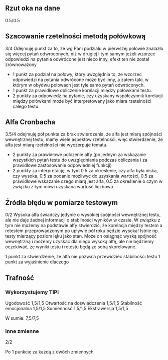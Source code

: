 ## Rzut oka na dane

0.5/0.5

## Szacowanie rzetelności metodą połówkową

3/4 Odejmuję punkt za to, że wg Pani podziału w pierwszej połowie znalazło się więcej pytań odwróconych, niż w drugiej i tym samym jeżeli wzorzec odpowiedzi na pytania odwrócone jest nieco inny, efekt ten nie został zrównoważony

- 1 punkt za podział na połowy, który uwzględnia to, że wzorzec odpowiedzi na pytania odwrócone może być inny, a zatem taki, w którym w obydwu połowach jest tyle samo pytań odwróconych.
- 1 punkt za prawidłowe obliczenie korelacji między połówkami testu.
- 2 punkty za odpowiedź na pytanie, czy uzyskany współczynnik korelacji między połówkami może być interpretowany jako miara rzetelności całego testu.


## Alfa Cronbacha

3.5/4 odejmuję pół punkta za brak stwierdzenia, że alfa jest miarą spójności wewnętrznej testu, mamy wiele aspektów rzetelności, więc stwierdzenie, że alfa jest miarą rzetelności nie wyczerpuje tematu.

- 2 punkty za prawidłowe polczenie alfy (po jednym za wskazanie wszystkich pytań testu do uwzględniania podczas obliczania i za prawidłowe zastosowanie odpowiedniej funkcji)
- 2 punkty za interpretację, w tym 0.5 za określenie, czy alfa była niska, czy wysoka, 0.5 za podanie możliwyc do uzyskania wartości, 0.5 za prawidłowe wskazanie czego miarą jest alfa, 0.5 za określenie o czym w związku z tym mówi uzyskana wartość liczbowa

## Źródła błędu w pomiarze testowym

0/2 Wysoka alfa świadczy jedynie o wysokiej spójności wewnętrznej testu, ale nie daje żadnej informacji o stabilności wyników w czasie. W związku z tym nie możemy na podstawie alfy stwierdzić, że korelacja między testem a retestem przeprowadzonym po upływie pół roku będzie wysoka! Istnie np. testy mierzący poziom lęku jako stan. Może on osiągnąć wyską spójność wewnętrzną i możemy uzyskać dla niego wysoką alfę, ale nie będziemy oczekiwać, że wyniki testu i retestu będą ze sobą skorelowane.

1 punkt za stwierdzenie, że alfa nie pozwala przewidzieć stabilności testu
1 punkt za wyjaśnienie dlaczego


## Trafność

### Wykorzystujemy TIPI

Ugodowość 1,5/1,5
Otwartość na doświadczenia 1,5/1,5
Stabilność emocjonalna 1,5/1,5
Sumienność 1,5/1,5
Ekstrawersja 1,5/1,5

W sumie: 7,5/7,5

### Inne zmienne

2/2

Po 1 punkcie za każdą z dwóch zmiennych 

